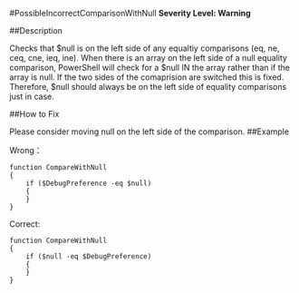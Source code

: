 #PossibleIncorrectComparisonWithNull 
**Severity Level: Warning**


##Description

Checks that $null is on the left side of any equaltiy comparisons (eq, ne, ceq, cne, ieq, ine). When there is an array on the left side of a null equality comparison, PowerShell will check for a $null IN the array rather than if the array is null. If the two sides of the comaprision are switched this is fixed. Therefore, $null should always be on the left side of equality comparisons just in case.

##How to Fix

Please consider moving null on the left side of the comparison.
##Example

Wrong： 

	function CompareWithNull
	{
	    if ($DebugPreference -eq $null) 
	    {
	    }
	}

Correct: 

	function CompareWithNull
	{
	    if ($null -eq $DebugPreference) 
	    {
	    }
	}
